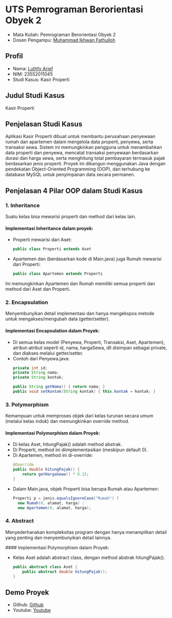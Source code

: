 # UTS Pemrograman Berorientasi Obyek 2
<ul>
  <li>Mata Kuliah: Pemrograman Berorientasi Obyek 2</li>
  <li>Dosen Pengampu: <a href="https://github.com/Muhammad-Ikhwan-Fathulloh">Muhammad Ikhwan Fathulloh</a></li>
</ul>

## Profil
<ul>
  <li>Nama: <a href="https://github.com/tech0608">Luthfy Arief</a></li>
  <li>NIM: 23552011045</li>
  <li>Studi Kasus: Kasir Properti</li>
</ul>

## Judul Studi Kasus
<p>Kasir Properti</p>

## Penjelasan Studi Kasus
<p>Aplikasi Kasir Properti dibuat untuk membantu perusahaan penyewaan rumah dan apartemen dalam mengelola data properti, penyewa, serta transaksi sewa. Sistem ini memungkinkan pengguna untuk menambahkan data properti dan penyewa, mencatat transaksi penyewaan berdasarkan durasi dan harga sewa, serta menghitung total pembayaran termasuk pajak berdasarkan jenis properti. Proyek ini dibangun menggunakan Java dengan pendekatan Object-Oriented Programming (OOP), dan terhubung ke database MySQL untuk penyimpanan data secara permanen.</p>

## Penjelasan 4 Pilar OOP dalam Studi Kasus

### 1. Inheritance
<p>Suatu kelas bisa mewarisi properti dan method dari kelas lain.</p>

#### Implementasi Inheritance dalam proyek:
<ul>
  <li>Properti mewarisi dari Aset:</li>
  
  ```java
  public class Properti extends Aset
  ```
  <li>Apartemen dan (berdasarkan kode di Main.java) juga Rumah mewarisi dari Properti:</li>
  
  ```java
  public class Apartemen extends Properti
  ```
</ul>
<p>Ini memungkinkan Apartemen dan Rumah memiliki semua properti dan method dari Aset dan Properti.</p>

### 2. Encapsulation
<p>Menyembunyikan detail implementasi dan hanya mengekspos metode untuk mengakses/mengubah data (getter/setter).</p>

#### Implementasi Encapsulation dalam Proyek:
<ul>
  <li>Di semua kelas model (Penyewa, Properti, Transaksi, Aset, Apartemen), atribut-atribut seperti id, nama, hargaSewa, dll disimpan sebagai private, dan diakses melalui getter/setter.</li>
  <li>Contoh dari Penyewa.java:</li>

```java
private int id;
private String nama;
private String kontak;

public String getNama() { return nama; }
public void setKontak(String kontak) { this.kontak = kontak; }
```
</ul>  


### 3. Polymorphism
<p>Kemampuan untuk memproses objek dari kelas turunan secara umum (melalui kelas induk) dan memungkinkan override method.</p>

#### Implementasi Polymorphism dalam Proyek:
<ul>
  <li>Di kelas Aset, hitungPajak() adalah method abstrak.</li>
  <li>Di Properti, method ini diimplementasikan (meskipun default 0).</li>
  <li>Di Apartemen, method ini di-override:</li>
  
```java
@Override
public double hitungPajak() {
    return getHargaSewa() * 0.15;
}
```
  <li>Dalam Main.java, objek Properti bisa berupa Rumah atau Apartemen:</li>

  ```java
Properti p = jenis.equalsIgnoreCase("Rumah") ?
    new Rumah(0, alamat, harga) :
    new Apartemen(0, alamat, harga);
```
</ul>  


### 4. Abstract
<p>Menyederhanakan kompleksitas program dengan hanya menampilkan detail yang penting dan menyembunyikan detail lainnya.</p>
#### Implementasi Polymorphism dalam Proyek:
<ul>
  <li>Kelas Aset adalah abstract class, dengan method abstrak hitungPajak().</li>

```java
public abstract class Aset {
    public abstract double hitungPajak();
}
``` 
</ul>


## Demo Proyek
<ul>
  <li>Github: <a href="https://github.com/tech0608/UTS_PBO2_TIF-RP-23-CNS-A_23552011045">Github</a></li>
  <li>Youtube: <a href="">Youtube</a></li>
</ul>
